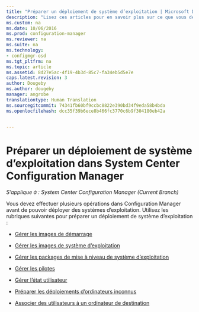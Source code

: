```yaml
---
title: "Préparer un déploiement de système d’exploitation | Microsoft Docs"
description: "Lisez ces articles pour en savoir plus sur ce que vous devez faire dans Configuration Manager pour préparer les déploiements de système d’exploitation."
ms.custom: na
ms.date: 10/06/2016
ms.prod: configuration-manager
ms.reviewer: na
ms.suite: na
ms.technology:
- configmgr-osd
ms.tgt_pltfrm: na
ms.topic: article
ms.assetid: 8d27e5ac-4f19-4b3d-85c7-fa34eb5d5e7e
caps.latest.revision: 3
author: Dougeby
ms.author: dougeby
manager: angrobe
translationtype: Human Translation
ms.sourcegitcommit: 74341fb60bf9ccbc8822e390bd34f9eda58b4bda
ms.openlocfilehash: dcc35f39b6ece8b466fc3770c6b9f304180eb42a


---
```

# <a name="prepare-for-operating-system-deployment-in-system-center-configuration-manager"></a>Préparer un déploiement de système d’exploitation dans System Center Configuration Manager

*S’applique à : System Center Configuration Manager (Current Branch)*

Vous devez effectuer plusieurs opérations dans Configuration Manager avant de pouvoir déployer des systèmes d’exploitation. Utilisez les rubriques suivantes pour préparer un déploiement de système d’exploitation :  

-   [Gérer les images de démarrage](manage-boot-images.md)  

-   [Gérer les images de système d’exploitation](manage-operating-system-images.md)  

-   [Gérer les packages de mise à niveau de système d’exploitation](manage-operating-system-upgrade-packages.md)  

-   [Gérer les pilotes](manage-drivers.md)  

-   [Gérer l’état utilisateur](manage-user-state.md)  

-   [Préparer les déploiements d’ordinateurs inconnus](prepare-for-unknown-computer-deployments.md)  

-   [Associer des utilisateurs à un ordinateur de destination](associate-users-with-a-destination-computer.md)  



<!--HONumber=Dec16_HO3-->


